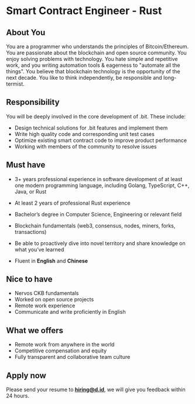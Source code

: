 # Smart Contract Engineer - Rust

## About You

You are a programmer who understands the principles of Bitcoin/Ethereum. You are passionate about the blockchain and open source community. You enjoy solving problems with technology. You hate simple and repetitive work, and you writing automation tools & eagerness to "automate all the things". You believe that blockchain technology is the opportunity of the next decade. You like to think independently, be responsible and long-termist.

## Responsibility

You will be deeply involved in the core development of .bit. These include:

- Design technical solutions for .bit features and implement them
- Write high quality code and corresponding unit test cases
- Optimize existing smart contract code to improve product performance
- Working with members of the community to resolve issues

## Must have

- 3+ years professional experience in software development of at least one modern programming language, including Golang, TypeScript, C++, Java, or Rust

- At least 2 years of professional Rust experience

- Bachelor’s degree in Computer Science, Engineering or relevant field

- Blockchain fundamentals (web3, consensus, nodes, miners, forks, transactions)

- Be able to proactively dive into novel territory and share knowledge on what you’ve learned

- Fluent in **English** and **Chinese**

## Nice to have

- Nervos CKB fundamentals
- Worked on open source projects
- Remote work experience
- Communicate and write proficiently in English

## What we offers

- Remote work from anywhere in the world 
- Competitive compensation and equity
- Fully transparent and collaborative team culture

## Apply now

Please send your resume to **hiring@d.id**, we will give you feedback within 24 hours.

